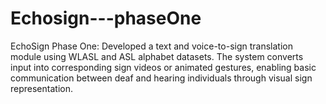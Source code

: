 # Echosign---phaseOne
EchoSign Phase One: Developed a text and voice-to-sign translation module using WLASL and ASL alphabet datasets. The system converts input into corresponding sign videos or animated gestures, enabling basic communication between deaf and hearing individuals through visual sign representation.
